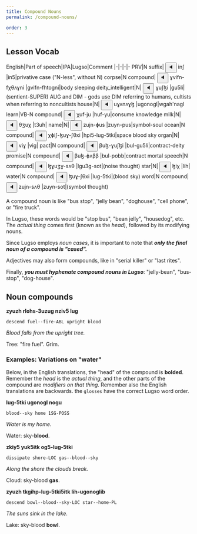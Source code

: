 ```yaml
---
title: Compound Nouns
permalink: /compound-nouns/

order: 3
---
```


## Lesson Vocab

English|Part of speech|IPA|Lugso|Comment
|-|-|-|-
PRV|N suffix|<span class='spoken'> 
    <button class='speak' type='button' data-ipa='inʃ'>🔈</button>
    <span class='ipa'>inʃ</span>
</span>|in5|privative case ("N-less", without N)
corpse|N compound|<span class='spoken'> 
    <button class='speak' type='button' data-ipa='ɣvifn-fχθʌɣni'>🔈</button>
    <span class='ipa'>ɣvifn-fχθʌɣni</span>
</span>|gvifn-fhtogni|body sleeping
deity_intelligent|N|<span class='spoken'> 
    <button class='speak' type='button' data-ipa='ɣuʃɮi'>🔈</button>
    <span class='ipa'>ɣuʃɮi</span>
</span>|gu5li|(sentient-SUPER) AUG and DIM - gods use DIM referring to humans, cultists when referring to noncultists
house|N|<span class='spoken'> 
    <button class='speak' type='button' data-ipa='uɣʌnʌɣɮ'>🔈</button>
    <span class='ipa'>uɣʌnʌɣɮ</span>
</span>|ugonogl|wgah'nagl
learn|VB-N compound|<span class='spoken'> 
    <button class='speak' type='button' data-ipa='χuf-ju'>🔈</button>
    <span class='ipa'>χuf-ju</span>
</span>|huf-yu|consume knowledge
milk|N|<span class='spoken'> 
    <button class='speak' type='button' data-ipa='θʒuχ'>🔈</button>
    <span class='ipa'>θʒuχ</span>
</span>|t3uh|
name|N|<span class='spoken'> 
    <button class='speak' type='button' data-ipa='zujn-ɸus'>🔈</button>
    <span class='ipa'>zujn-ɸus</span>
</span>|zuyn-pus|symbol-soul
ocean|N compound|<span class='spoken'> 
    <button class='speak' type='button' data-ipa='χɸiʃ-ɮuɣ-ʃθxi'>🔈</button>
    <span class='ipa'>χɸiʃ-ɮuɣ-ʃθxi</span>
</span>|hpi5-lug-5tki|space blood sky
organ|N|<span class='spoken'> 
    <button class='speak' type='button' data-ipa='viɣ'>🔈</button>
    <span class='ipa'>viɣ</span>
</span>|vig|
pact|N compound|<span class='spoken'> 
    <button class='speak' type='button' data-ipa='βuɮ-ɣuʃɮi'>🔈</button>
    <span class='ipa'>βuɮ-ɣuʃɮi</span>
</span>|bul-gu5li|contract-deity
promise|N compound|<span class='spoken'> 
    <button class='speak' type='button' data-ipa='βuɮ-ɸʌββ'>🔈</button>
    <span class='ipa'>βuɮ-ɸʌββ</span>
</span>|bul-pobb|contract mortal
speech|N compound|<span class='spoken'> 
    <button class='speak' type='button' data-ipa='ɮɣuʒɣ-sʌθ'>🔈</button>
    <span class='ipa'>ɮɣuʒɣ-sʌθ</span>
</span>|lgu3g-sot|(noise thought)
star|N|<span class='spoken'> 
    <button class='speak' type='button' data-ipa='ɮiχ'>🔈</button>
    <span class='ipa'>ɮiχ</span>
</span>|lih|
water|N compound|<span class='spoken'> 
    <button class='speak' type='button' data-ipa='ɮuɣ-ʃθxi'>🔈</button>
    <span class='ipa'>ɮuɣ-ʃθxi</span>
</span>|lug-5tki|(blood sky)
word|N compound|<span class='spoken'> 
    <button class='speak' type='button' data-ipa='zujn-sʌθ'>🔈</button>
    <span class='ipa'>zujn-sʌθ</span>
</span>|zuyn-sot|(symbol thought)

A compound noun is like "bus stop", "jelly bean", "doghouse", "cell phone", or "fire truck".

In Lugso, these words would be "stop bus", "bean jelly", "housedog", etc. The _actual thing_ comes first (known as the _head_), followed by its modifying nouns.

Since Lugso employs _noun cases_, it is important to note that _**only the final noun of a compound is "cased".**_

Adjectives may also form compounds, like in "serial killer" or "last rites".

Finally, _**you must hyphenate compound nouns in Lugso**_: "jelly-bean", "bus-stop", "dog-house".

## Noun compounds

**zyuzh rlohs-3uzug nziv5 lug**

`descend fuel--fire-ABL upright blood`

_Blood falls from the upright tree._

Tree: "fire fuel". Grim.

### Examples: Variations on "water"

Below, in the English translations, the "head" of the compound is **bolded**. Remember the _head_ is the _actual thing_, and the other parts of the compound are _modifiers on that thing_. Remember also the English translations are backwards. the `glosses` have the correct Lugso word order.

**lug-5tki ugonogl nogu**

`blood--sky home 1SG-POSS`

_Water is my home._

Water: sky-**blood**.

**zkiy5 yuk5itk og5-lug-5tki**

`dissipate shore-LOC gas--blood--sky`

_Along the shore the clouds break._

Cloud: sky-blood **gas**.

**zyuzh tkgihp-lug-5tki5itk lih-ugonoglib**

`descend bowl--blood--sky-LOC star--home-PL`

_The suns sink in the lake._

Lake: sky-blood **bowl**.
